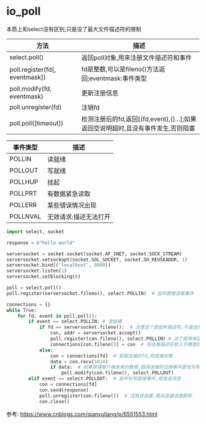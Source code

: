 # io_poll



本质上和select没有区别,只是没了最大文件描述符的限制

方法|描述
--|--
select.poll()|返回poll对象,用来注册文件描述符和事件
poll.register(fd[, eventmask])|fd是整数,可以是fileno()方法返回;eventmask:事件类型
poll.modify(fd, eventmask)|更新注册信息
poll.unregister(fd)|注销fd
poll.poll([timeout])|检测注册后的fd,返回[(fd,event),()...];如果返回空说明超时,且没有事件发生,否则阻塞


事件类型|描述
--|--
POLLIN	|读就绪
POLLOUT|	写就绪
POLLHUP	|挂起
POLLPRT	|有数据紧急读取
POLLERR	|某些错误情况出现
POLLNVAL|	无效请求:描述无法打开



```python
import select, socket

response = b"hello world"

serversocket = socket.socket(socket.AF_INET, socket.SOCK_STREAM)
serversocket.setsockopt(socket.SOL_SOCKET, socket.SO_REUSEADDR, 1)
serversocket.bind(('localhost', 8000))
serversocket.listen(1)
serversocket.setblocking(0)

poll = select.poll()
poll.register(serversocket.fileno(), select.POLLIN)  # 监听数据读取事件

connections = {}
while True:
    for fd, event in poll.poll():
        if event == select.POLLIN: # 读就绪
            if fd == serversocket.fileno():  # 注意这个是监听描述符,不是连接文件描述符,这个是用来判断有没有连接进来
                con, addr = serversocket.accept()
                poll.register(con.fileno(), select.POLLIN) # 这个是用来监听连接的文件描述符,服务端和客户端创建连接后,会使用新的文件描述符
                connections[con.fileno()] = con  # 将连接描述符放入字典管理
            else:
                con = connections[fd]  # 获取连接的fd,和连接对象
                data = con.recv(1024)
                if data:  # 如果获得客户端发来的数据,就将连接的注册事件更改为写就绪,进入到下面的elif
                    poll.modify(con.fileno(), select.POLLOUT)
        elif event == select.POLLOUT:  # 监听到写就绪事件,就发送消息
            con = connections[fd]
            con.send(response)
            poll.unregister(con.fileno())  # 注销该连接,既从连接池里删除
            con.close()

```


参考:
https://www.cnblogs.com/qianyuliang/p/6551553.html